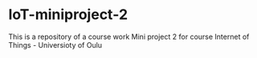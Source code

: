 # IoT-miniproject-2
This is a repository of a course work Mini project 2 for course  Internet of Things - Universioty of Oulu
